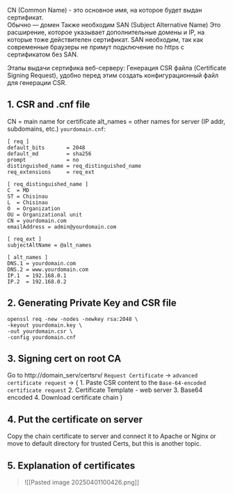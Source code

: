 CN (Common Name) - это основное имя, на которое будет выдан сертификат.  
Обычно — домен
Также необходим SAN (Subject Alternative Name)
Это расширение, которое указывает дополнительные домены и IP, на которые тоже действителен сертификат.
SAN необходим, так как современные браузеры не примут подключение по https с сертификатом без SAN.

Этапы выдачи сертифика веб-серверу:
Генерация CSR файла (Certificate Signing Request), удобно перед этим создать конфигурационный файл для генерации CSR.
## 1. CSR and .cnf file
CN = main name for certificate
alt_names = other names for server (IP addr, subdomains, etc.)
`yourdomain.cnf`:
```
[ req ]
default_bits       = 2048
default_md         = sha256
prompt             = no
distinguished_name = req_distinguished_name
req_extensions     = req_ext

[ req_distinguished_name ]
C  = MD
ST = Chisinau
L  = Chisinau
O  = Organization
OU = Organizational unit
CN = yourdomain.com
emailAddress = admin@yourdomain.com

[ req_ext ]
subjectAltName = @alt_names

[ alt_names ]
DNS.1 = yourdomain.com
DNS.2 = www.yourdomain.com
IP.1  = 192.168.0.1
IP.2  = 192.168.0.2
```

## 2. Generating Private Key and CSR file

```
openssl req -new -nodes -newkey rsa:2048 \
-keyout yourdomain.key \
-out yourdomain.csr \
-config yourdomain.cnf
```

## 3. Signing cert on root CA

Go to http://domain_serv/certsrv/
`Request Certificate` -> `advanced certificate request` -> {
	1. Paste CSR content to the `Base-64-encoded certificate request`
	2. Certificate Template - web server
	3. Base64 encoded
	4. Download certificate chain
}

## 4. Put the certificate on server
Copy the chain certificate to server and connect it to Apache or Nginx
or move to default directory for trusted Certs, but this is another topic.

## 5. Explanation of certificates

> ![[Pasted image 20250401100426.png]]

